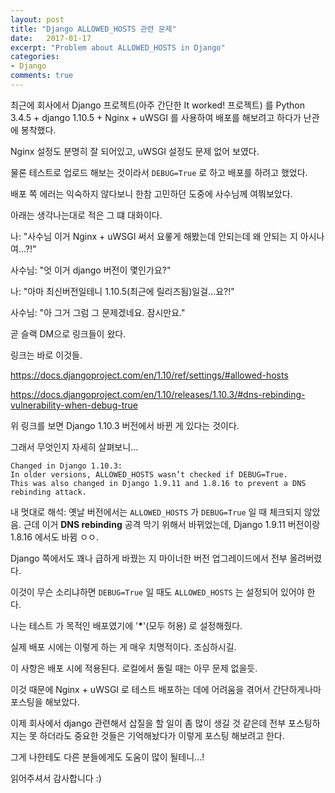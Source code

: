 ```yaml
---
layout: post
title: "Django ALLOWED_HOSTS 관련 문제"
date:   2017-01-17
excerpt: "Problem about ALLOWED_HOSTS in Django"
categories:
- Django
comments: true
---
```


최근에 회사에서 Django 프로젝트(아주 간단한 It worked! 프로젝트) 를 Python 3.4.5 + django 1.10.5 + Nginx + uWSGI 를 사용하여 배포를 해보려고 하다가 난관에 봉착했다.

Nginx 설정도 분명히 잘 되어있고, uWSGI 설정도 문제 없어 보였다.

물론 테스트로 업로드 해보는 것이라서 `DEBUG=True` 로 하고 배포를 하려고 했었다.

배포 쪽 에러는 익숙하지 않다보니 한참 고민하던 도중에 사수님께 여쭤보았다.

아래는 생각나는대로 적은 그 떄 대화이다.

나: "사수님 이거 Nginx + uWSGI 써서 요롷게 해봤는데 안되는데 왜 안되는 지 아시나여...?!"

사수님: "엇 이거 django 버전이 몇인가요?"

나: "아마 최신버전일테니 1.10.5(최근에 릴리즈됨)일걸...요?!"

사수님: "아 그거 그럼 그 문제겠네요. 잠시만요."

곧 슬랙 DM으로 링크들이 왔다.

링크는 바로 이것들.

<a href="https://docs.djangoproject.com/en/1.10/ref/settings/#allowed-hosts" target="_blank">https://docs.djangoproject.com/en/1.10/ref/settings/#allowed-hosts</a>

<a href="https://docs.djangoproject.com/en/1.10/releases/1.10.3/#dns-rebinding-vulnerability-when-debug-true" target="_blank">https://docs.djangoproject.com/en/1.10/releases/1.10.3/#dns-rebinding-vulnerability-when-debug-true</a>

위 링크를 보면 Django 1.10.3 버전에서 바뀐 게 있다는 것이다.

그래서 무엇인지 자세히 살펴보니...

```
Changed in Django 1.10.3:
In older versions, ALLOWED_HOSTS wasn’t checked if DEBUG=True.
This was also changed in Django 1.9.11 and 1.8.16 to prevent a DNS rebinding attack.
```

내 멋대로 해석: 옛날 버전에서는 `ALLOWED_HOSTS` 가 `DEBUG=True` 일 때 체크되지 않았음. 근데 이거 **DNS rebinding** 공격 막기 위해서 바뀌었는데, Django 1.9.11 버전이랑 1.8.16 에서도 바뀜 ㅇㅇ.

Django 쪽에서도 꽤나 급하게 바꿨는 지 마이너한 버전 업그레이드에서 전부 올려버렸다.

이것이 무슨 소리냐하면 `DEBUG=True` 일 때도 `ALLOWED_HOSTS` 는 설정되어 있어야 한다.

나는 테스트 가 목적인 배포였기에 '**\***'(모두 허용) 로 설정해줬다.

실제 배포 시에는 이렇게 하는 게 매우 치명적이다. 조심하시길.

이 사항은 배포 시에 적용된다. 로컬에서 돌릴 때는 아무 문제 없을듯.

이것 때문에 Nginx + uWSGI 로 테스트 배포하는 데에 어려움을 겪어서 간단하게나마 포스팅을 해보았다.

이제 회사에서 django 관련해서 삽질을 할 일이 좀 많이 생길 것 같은데 전부 포스팅하지는 못 하더라도 중요한 것들은 기억해놨다가 이렇게 포스팅 해보려고 한다.

그게 나한테도 다른 분들에게도 도움이 많이 될테니...!

읽어주셔서 감사합니다 :)